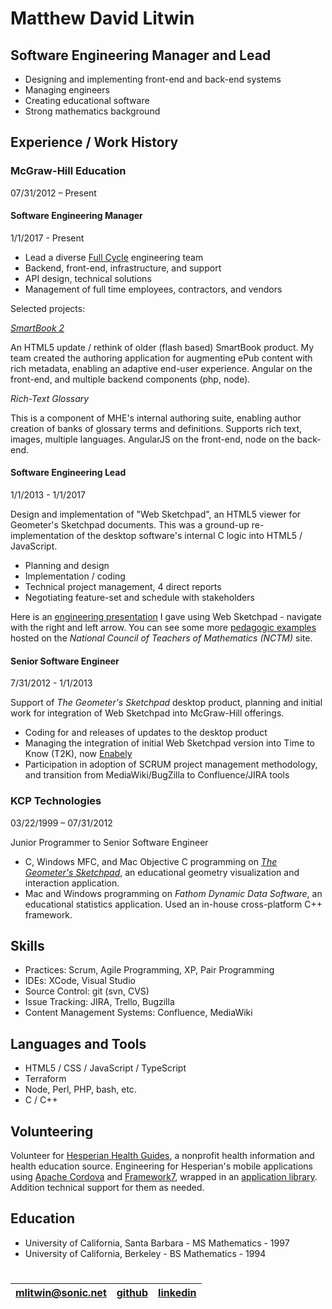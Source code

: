 # Matthew David Litwin

## Software Engineering Manager and Lead

* Designing and implementing front-end and back-end systems
* Managing engineers
* Creating educational software
* Strong mathematics background

## Experience / Work History

### McGraw-Hill Education

07/31/2012 – Present

#### Software Engineering Manager

1/1/2017 - Present

* Lead a diverse [Full Cycle](https://medium.com/netflix-techblog/full-cycle-developers-at-netflix-a08c31f83249) engineering team
* Backend, front-end, infrastructure, and support
* API design, technical solutions
* Management of full time employees, contractors, and vendors

Selected projects:

_[SmartBook 2](https://www.mheducation.com/highered/connect/smartbook.html)_

An HTML5 update / rethink of older (flash based) SmartBook product.  My team created the authoring application for augmenting ePub content with rich metadata, enabling an adaptive end-user experience. Angular on the front-end, and multiple backend components (php, node).

_Rich-Text Glossary_

This is a component of MHE's internal authoring suite, enabling author creation of banks of glossary terms and definitions. Supports rich text, images, multiple languages. AngularJS on the front-end, node on the back-end. 

#### Software Engineering Lead

1/1/2013 - 1/1/2017

Design and implementation of "Web Sketchpad", an HTML5 viewer for Geometer's Sketchpad documents. This was a ground-up re-implementation of the desktop software's internal C logic into HTML5 / JavaScript. 

* Planning and design
* Implementation / coding
* Technical project management, 4 direct reports
* Negotiating feature-set and schedule with stakeholders

Here is an [engineering presentation](https://mlitwin.github.io/Cyclades) I gave using Web Sketchpad - navigate with the right and left arrow. You can see some more [pedagogic examples](https://illuminations.nctm.org/wsp/) hosted on the _National Council of Teachers of Mathematics (NCTM)_ site.

#### Senior Software Engineer

7/31/2012 - 1/1/2013

Support of _The Geometer's Sketchpad_ desktop product, planning and initial work for integration of Web Sketchpad into McGraw-Hill offerings.

* Coding for and releases of updates to the desktop product
* Managing the integration of initial Web Sketchpad version into Time to Know (T2K), now [Enabely](https://enabley.io/)
* Participation in adoption of SCRUM project management methodology, and transition from MediaWiki/BugZilla to Confluence/JIRA tools


### KCP Technologies

03/22/1999 – 07/31/2012

Junior Programmer to Senior Software Engineer

* C, Windows MFC, and Mac Objective C programming on [_The Geometer's Sketchpad_](https://en.wikipedia.org/wiki/The_Geometer%27s_Sketchpad), an educational geometry visualization and interaction application.
* Mac and Windows programming on _Fathom Dynamic Data Software_, an educational statistics application. Used an in-house cross-platform C++ framework.

## Skills

* Practices: Scrum, Agile Programming, XP, Pair Programming
* IDEs: XCode, Visual Studio
* Source Control: git (svn, CVS)
* Issue Tracking: JIRA, Trello, Bugzilla
* Content Management Systems: Confluence, MediaWiki

## Languages and Tools
 
* HTML5 / CSS / JavaScript / TypeScript
* Terraform
* Node, Perl, PHP, bash, etc.
* C / C++

## Volunteering

Volunteer for [Hesperian Health Guides](https://hesperian.org/), a nonprofit health information and health education source. Engineering for Hesperian's mobile applications using [Apache Cordova](https://cordova.apache.org/) and [Framework7](https://framework7.io/), wrapped in an [application library](https://github.com/hesperianit/hesperian-mobile). Addition technical support for them as needed.

## Education

* University of California, Santa Barbara - MS Mathematics - 1997
* University of California, Berkeley - BS Mathematics - 1994

#

| mlitwin@sonic.net  | [github](https://github.com/mlitwin) | [linkedin](https://www.linkedin.com/in/matthewlitwin/)
| ------------- | ------------- | ------------- |

